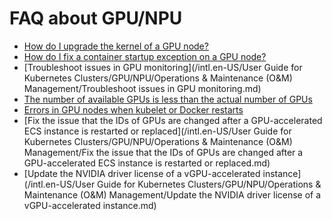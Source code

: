 # FAQ about GPU/NPU

-   [How do I upgrade the kernel of a GPU node?](https://www.alibabacloud.com/help/zh/faq-detail/123756.htm)
-   [How do I fix a container startup exception on a GPU node?](https://www.alibabacloud.com/help/zh/faq-detail/123771.htm)
-   [Troubleshoot issues in GPU monitoring](/intl.en-US/User Guide for Kubernetes Clusters/GPU/NPU/Operations & Maintenance (O&M) Management/Troubleshoot issues in GPU monitoring.md)
-   [The number of available GPUs is less than the actual number of GPUs](~~144735~~)
-   [Errors in GPU nodes when kubelet or Docker restarts](~~123771~~)
-   [Fix the issue that the IDs of GPUs are changed after a GPU-accelerated ECS instance is restarted or replaced](/intl.en-US/User Guide for Kubernetes Clusters/GPU/NPU/Operations & Maintenance (O&M) Management/Fix the issue that the IDs of GPUs are changed after a GPU-accelerated ECS instance is restarted or replaced.md)
-   [Update the NVIDIA driver license of a vGPU-accelerated instance](/intl.en-US/User Guide for Kubernetes Clusters/GPU/NPU/Operations & Maintenance (O&M) Management/Update the NVIDIA driver license of a vGPU-accelerated instance.md)

